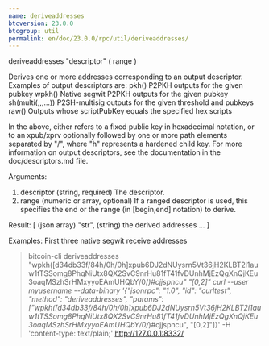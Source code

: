 ```yaml
---
name: deriveaddresses
btcversion: 23.0.0
btcgroup: util
permalink: en/doc/23.0.0/rpc/util/deriveaddresses/
---
```


deriveaddresses "descriptor" ( range )

Derives one or more addresses corresponding to an output descriptor.
Examples of output descriptors are:
    pkh(<pubkey>)                        P2PKH outputs for the given pubkey
    wpkh(<pubkey>)                       Native segwit P2PKH outputs for the given pubkey
    sh(multi(<n>,<pubkey>,<pubkey>,...)) P2SH-multisig outputs for the given threshold and pubkeys
    raw(<hex script>)                    Outputs whose scriptPubKey equals the specified hex scripts

In the above, <pubkey> either refers to a fixed public key in hexadecimal notation, or to an xpub/xprv optionally followed by one
or more path elements separated by "/", where "h" represents a hardened child key.
For more information on output descriptors, see the documentation in the doc/descriptors.md file.

Arguments:
1. descriptor    (string, required) The descriptor.
2. range         (numeric or array, optional) If a ranged descriptor is used, this specifies the end or the range (in [begin,end] notation) to derive.

Result:
[           (json array)
  "str",    (string) the derived addresses
  ...
]

Examples:
First three native segwit receive addresses
> bitcoin-cli deriveaddresses "wpkh([d34db33f/84h/0h/0h]xpub6DJ2dNUysrn5Vt36jH2KLBT2i1auw1tTSSomg8PhqNiUtx8QX2SvC9nrHu81fT41fvDUnhMjEzQgXnQjKEu3oaqMSzhSrHMxyyoEAmUHQbY/0/*)#cjjspncu" "[0,2]"
> curl --user myusername --data-binary '{"jsonrpc": "1.0", "id": "curltest", "method": "deriveaddresses", "params": ["wpkh([d34db33f/84h/0h/0h]xpub6DJ2dNUysrn5Vt36jH2KLBT2i1auw1tTSSomg8PhqNiUtx8QX2SvC9nrHu81fT41fvDUnhMjEzQgXnQjKEu3oaqMSzhSrHMxyyoEAmUHQbY/0/*)#cjjspncu", "[0,2]"]}' -H 'content-type: text/plain;' http://127.0.0.1:8332/


